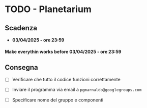 # TODO - Planetarium

## Scadenza
- **03/04/2025 - ore 23:59**

#### Make everythin works before **03/04/2025 - ore 23:59**

## Consegna
- [ ] Verificare che tutto il codice funzioni correttamente
- [ ] Inviare il programma via email a `pgmarnaldo@googlegroups.com`
- [ ] Specificare nome del gruppo e componenti

